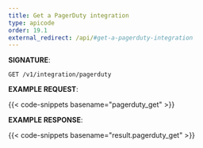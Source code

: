```yaml
---
title: Get a PagerDuty integration
type: apicode
order: 19.1
external_redirect: /api/#get-a-pagerduty-integration
---
```


**SIGNATURE**:

`GET /v1/integration/pagerduty`

**EXAMPLE REQUEST**:

{{< code-snippets basename="pagerduty_get" >}}

**EXAMPLE RESPONSE**:

{{< code-snippets basename="result.pagerduty_get" >}}
